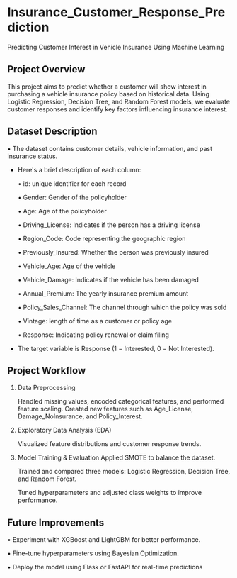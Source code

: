 # Insurance_Customer_Response_Prediction
Predicting Customer Interest in Vehicle Insurance Using Machine Learning
## Project Overview
This project aims to predict whether a customer will show interest in purchasing a vehicle insurance policy based on historical data. Using Logistic Regression, Decision Tree, and Random Forest models, we evaluate customer responses and identify key factors influencing insurance interest.

## Dataset Description
•	The dataset contains customer details, vehicle information, and past insurance status.

* Here's a brief description of each column:

   •	id: unique identifier for each record
  
   •	Gender: Gender of the policyholder

   •	Age: Age of the policyholder

   •	Driving_License: Indicates if the person has a driving license

   •	Region_Code: Code representing the geographic region

   •	Previously_Insured: Whether the person was previously insured

   •	Vehicle_Age: Age of the vehicle

   •	Vehicle_Damage: Indicates if the vehicle has been damaged

   •	Annual_Premium: The yearly insurance premium amount

   •	Policy_Sales_Channel: The channel through which the policy was sold

   •	Vintage: length of time as a customer or policy age

   •	Response: Indicating policy renewal or claim filing

* The target variable is Response (1 = Interested, 0 = Not Interested).

## Project Workflow

1.	Data Preprocessing
   
     Handled missing values, encoded categorical features, and performed feature scaling.
Created new features such as Age_License, Damage_NoInsurance, and Policy_Interest.

3.	Exploratory Data Analysis (EDA) 

    Visualized feature distributions and customer response trends.

4.	Model Training & Evaluation
    Applied SMOTE to balance the dataset.

  	Trained and compared three models: Logistic Regression, Decision Tree, and Random Forest.

    Tuned hyperparameters and adjusted class weights to improve performance.

## Future Improvements

•	Experiment with XGBoost and LightGBM for better performance.

•	Fine-tune hyperparameters using Bayesian Optimization.

•	Deploy the model using Flask or FastAPI for real-time predictions
